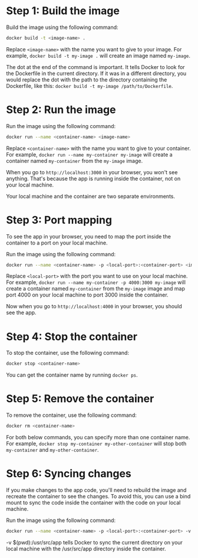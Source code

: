 # Step 1: Build the image

Build the image using the following command:

```bash
docker build -t <image-name> .
```

Replace `<image-name>` with the name you want to give to your image. For example, `docker build -t my-image .` will create an image named `my-image`.

The dot at the end of the command is important. It tells Docker to look for the Dockerfile in the current directory.
If it was in a different directory, you would replace the dot with the path to the directory containing the Dockerfile, like this: `docker build -t my-image /path/to/Dockerfile`.

# Step 2: Run the image

Run the image using the following command:

```bash
docker run --name <container-name> <image-name>
```

Replace `<container-name>` with the name you want to give to your container. For example, `docker run --name my-container my-image` will create a container named `my-container` from the `my-image` image.

When you go to `http://localhost:3000` in your browser, you won't see anything. That's because the app is running inside the container, not on your local machine.

Your local machine and the container are two separate environments.

# Step 3: Port mapping

To see the app in your browser, you need to map the port inside the container to a port on your local machine.

Run the image using the following command:

```bash
docker run --name <container-name> -p <local-port>:<container-port> <image-name>
```

Replace `<local-port>` with the port you want to use on your local machine. For example, `docker run --name my-container -p 4000:3000 my-image` will create a container named `my-container` from the `my-image` image and map port 4000 on your local machine to port 3000 inside the container.

Now when you go to `http://localhost:4000` in your browser, you should see the app.

# Step 4: Stop the container

To stop the container, use the following command:

```bash
docker stop <container-name>
```

You can get the container name by running `docker ps`.

# Step 5: Remove the container

To remove the container, use the following command:

```bash
docker rm <container-name>
```

For both below commands, you can specify more than one container name. For example, `docker stop my-container my-other-container` will stop both `my-container` and `my-other-container`.

# Step 6: Syncing changes

If you make changes to the app code, you'll need to rebuild the image and recreate the container to see the changes.
To avoid this, you can use a bind mount to sync the code inside the container with the code on your local machine.

Run the image using the following command:

```bash
docker run --name <container-name> -p <local-port>:<container-port> -v $(pwd):/usr/src/app <image-name>
```

-v $(pwd):/usr/src/app tells Docker to sync the current directory on your local machine with the /usr/src/app directory inside the container.
